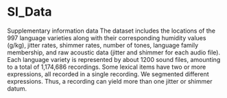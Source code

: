 # SI_Data
Supplementary information data
The dataset includes the locations of the 997 language varieties along with their corresponding humidity values (g/kg), jitter rates, shimmer rates, number of tones, language family membership, and raw acoustic data (jitter and shimmer for each audio file). Each language variety is represented by about 1200 sound files, amounting to a total of 1,174,686 recordings. Some lexical items have two or more expressions, all recorded in a single recording. We segmented different expressions. Thus, a recording can yield more than one jitter or shimmer datum.
